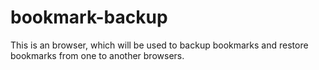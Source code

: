 # bookmark-backup
This is an browser, which will be used to backup bookmarks and restore bookmarks from one to another browsers.
